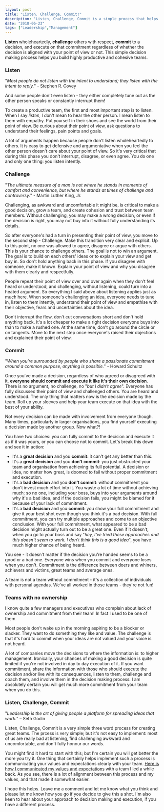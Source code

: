 ```yaml
---
layout: post
title: "Listen, Challenge, Commit!"
description: "Listen, Challenge, Commit is a simple process that helps you build highly productive and cohesive teams"
date: "2018-06-23"
tags: ["Leadership","Management"]
---
```


**Listen** wholeheartedly, **challenge** others with respect, **commit** to a decision, and execute on that commitment regardless of whether the decision is aligned with your point of view or not. This simple decision making process helps you build highly productive and cohesive teams.

### Listen
"*Most people do not listen with the intent to understand; they listen with the intent to reply.*" - Stephen R. Covey

And some people don't even listen - they either completely tune out as the other person speaks or constantly interrupt them!

To create a productive team, the first and most important step is to listen. When I say *listen*, I don't mean to hear the other person. I mean listen to them with empathy. Put yourself in their shoes and see the world from their point of view. Be curious about their point of view, ask questions to understand their feelings, pain points and goals.

A lot of arguments happen because people don't listen wholeheartedly to others. It is easy to get defensive and argumentative when you feel the other person doesn't care about your point of view. So it's very critical that during this phase you don't interrupt, disagree, or even agree. You do one and only one thing: you listen intently.

### Challenge
"*The ultimate measure of a man is not where he stands in moments of comfort and convenience, but where he stands at times of challenge and controversy.*" - Martin Luther King, Jr.

Challenging, as awkward and uncomfortable it might be, is critical to make a good decision, grow a team, and create cohesion and trust between team members. Without challenging, you may make a wrong decision, or even if the decision is right, you may not buy into it without fully understanding its details.

So after everyone's had a turn in presenting their point of view, you move to the second step - Challenge. Make this transition very clear and explicit. Up to this point, no one was allowed to agree, disagree or argue with others. This is your chance to challenge others. The goal is not to win an argument. The goal is to build on each others' ideas or to explain your view and get buy in. So don't hold anything back in this phase. If you disagree with someone, make it known. Explain your point of view and why you disagree with them clearly and respectfully.

People repeat their point of view over and over again when they don't feel heard or understood, and challenging, without listening, could turn into a heated argument. So everything I said above about listening applies just as much here. When someone's challenging an idea, everyone needs to tune in, listen to them intently, understand their point of view and empathise with their objective, fears and uncertainties about the idea.

Don't interrupt the flow, don't cut conversations short and don't hold anything back. It's a lot cheaper to make a right decision everyone buys into than to make a rushed one. At the same time, don't go around the circle or on tangents. Move to the next step once everyone's raised their objections and explained their point of view.

### Commit
"*When you're surrounded by people who share a passionate commitment around a common purpose, anything is possible.*" - Howard Schultz

Once you've made a decision, regardless of who agreed or disagreed with it, **everyone should commit and execute it like it's their own decision**. There is no argument, no challenge, no "*but I didn't agree*". Everyone has fully discussed their point of view and challenged others. You are heard and understood. The only thing that matters now is the decision made by the team. Roll up your sleeves and help your team execute on that idea with the best of your ability.

Not every decision can be made with involvement from everyone though. Many times, particularly in larger organisations, you find yourself executing a decision made by another group. Now what?!

You have two choices: you can fully commit to the decision and execute it as if it was yours, or you can choose not to commit. Let's break this down and see it in action:

  - It's a **great decision** and you **commit**: it can't get any better than this.
  - It's a **great decision** and you **don't commit**: you just obstructed your team and organisation from achieving its full potential. A decision or idea, no matter how great, is doomed to fail without proper commitment and execution.
  - It's a **bad decision** and you **don't commit**: without commitment you don't invest much effort into it. You waste a lot of time without achieving much; so no one, including your boss, buys into your arguments around why it's a bad idea, and if the decision fails, you might be blamed for it because of your lack of commitment.
  - It's a **bad decision** and you **commit**: you show your full commitment and give it your best shot even though you think it's a bad decision. With full commitment, you can try multiple approaches and come to an objective conclusion. With your full commitment, what appeared to be a bad decision might actually turn out to be a great one. Even if it doesn't, when you go to your boss and say "*hey, I've tried these approaches and this doesn't seem to work. I don't think this is a good idea*", you have much higher chance of being heard.

You see - it doesn't matter if the decision you're handed seems to be a good or a bad one. Everyone wins when you commit and everyone loses when you don't. Commitment is the difference between doers and whiners, achievers and victims, great teams and average ones.

A team is not a team without commitment - it's a collection of individuals with personal agendas. We've all worked in those teams - they're not fun!

### Teams with no ownership
I know quite a few managers and executives who complain about lack of ownership and commitment from their team! In fact I used to be one of them.

Most people don't wake up in the morning aspiring to be a blocker or slacker. They want to do something they like and value. The challenge is that it's hard to commit when your ideas are not valued and your voice is not heard.

A lot of companies move the decisions to where the information is: to higher management. Ironically, your chances of making a good decision is quite limited if you're not involved in day to day execution of it. If you want commitment, share the information with those who should execute the decision and/or live with its consequences, listen to them, challenge and coach them, and involve them in the decision making process. I am absolutely certain you will get much more commitment from your team when you do this.

### Listen, Challenge, Commit
"*Leadership is the art of giving people a platform for spreading ideas that work.*" – Seth Godin

Listen, Challenge, Commit is a very simple three word process for creating great teams. The prcess is very simple; but it's not easy to implement: most of us are really bad at listening, find challenging awkward and uncomfortable, and don't fully honour our words.

You might find it hard to start with this; but I'm certain you will get better the more you try it. One thing that certainly helps implement such a process is communicating your values and expectations clearly with your team. [Here is how I communicated my values and expectations](/be-clear-and-explicit-about-your-values-and-expectations) with a team I led a while back. As you see, there is a lot of alignment between this process and my values, and that made it somewhat easier.

I hope this helps. Leave me a comment and let me know what you think and please let me know how you go if you decide to give this a shot. I'm also keen to hear about your approach to decision making and execution, if you have a different process.
